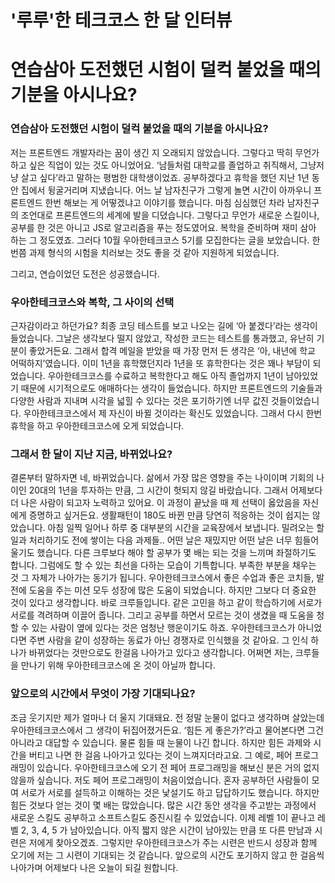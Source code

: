 # '루루'한 테크코스 한 달 인터뷰

# 연습삼아 도전했던 시험이 덜컥 붙었을 때의 기분을 아시나요?

### 연습삼아 도전했던 시험이 덜컥 붙었을 때의 기분을 아시나요?

저는 프론트엔드 개발자라는 꿈이 생긴 지 오래되지 않았습니다. 그렇다고 딱히 무언가 하고 싶은 직업이 있는 것도 아니었어요. ‘남들처럼 대학교를 졸업하고 취직해서, 그냥저냥 살고 싶다’라고 말하는 평범한 대학생이었죠. 공부하겠다고 휴학을 했던 지난 1년 동안 집에서 뒹굴거리며 지냈습니다. 어느 날 남자친구가 그렇게 놀면 시간이 아까우니 프론트엔드 한번 해보는 게 어떻겠냐고 이야기를 했습니다. 마침 심심했던 차라 남자친구의 조언대로 프론트엔드의 세계에 발을 디뎠습니다. 그렇다고 무언가 새로운 스킬이나, 공부를 한 것은 아니고 JS로 알고리즘을 푸는 정도였어요. 복학을 준비하며 재미 삼아 하는 그 정도였죠. 그러다 10월 우아한테크코스 5기를 모집한다는 글을 보았습니다. 한 번쯤 과제 형식의 시험을 치러보는 것도 좋을 것 같아 지원하게 되었습니다.

그리고, 연습이었던 도전은 성공했습니다.

### 우아한테크코스와 복학, 그 사이의 선택

근자감이라고 하던가요? 최종 코딩 테스트를 보고 나오는 길에 ‘아 붙겠다’라는 생각이 들었습니다. 그날은 생각보다 떨지 않았고, 작성한 코드는 테스트를 통과했고, 유난히 기분이 좋았거든요. 그래서 합격 메일을 받았을 때 가장 먼저 든 생각은 ‘아, 내년에 학교 어떡하지’였습니다. 이미 1년을 휴학했던지라 1년을 또 휴학한다는 것은 꽤나 부담이 되었습니다. 우아한테크코스를 수료하고 복학한다고 해도 아직 졸업까지 1년이 남아있었기 때문에 시기적으로도 애매하다는 생각이 들었습니다. 하지만 프론트엔드의 기술들과 다양한 사람과 지내며 시각을 넓힐 수 있다는 것은 포기하기엔 너무 값진 것들이었습니다. 우아한테크코스에서 제 자신이 바뀔 것이라는 확신도 있었습니다. 그래서 다시 한번 휴학을 하고 우아한테크코스에 오게 되었습니다.

### 그래서 한 달이 지난 지금, 바뀌었나요?

결론부터 말하자면 네, 바뀌었습니다. 삶에서 가장 많은 영향을 주는 나이이며 기회의 나이인 20대의 1년을 투자하는 만큼, 그 시간이 헛되지 않길 바랐습니다. 그래서 어제보다 더 나은 사람이 되고자 노력하고 있어요. 이 과정이 끝났을 때 제 선택이 옳았음을 자신에게 증명하고 싶거든요. 생활패턴이 180도 바뀐 만큼 당연히 적응하는 것이 쉽지는 않았습니다. 아침 일찍 일어나 하루 중 대부분의 시간을 교육장에서 보냅니다. 밀려오는 할 일과 처리하기도 전에 쌓이는 다음 과제들.. 어떤 날은 재밌지만 어떤 날은 너무 힘들어 울기도 했습니다. 다른 크루보다 해야 할 공부가 몇 배는 되는 것을 느끼며 좌절하기도 합니다. 그럼에도 할 수 있는 최선을 다하는 모습이 기특합니다. 부족한 부분을 채우는 것 그 자체가 나아가는 동기가 됩니다. 우아한테크코스에서 좋은 수업과 좋은 코치들, 발전에 도움을 주는 미션 모두 성장에 많은 도움이 되었습니다. 하지만 그보다 더 중요한 것이 있다고 생각합니다. 바로 크루들입니다. 같은 고민을 하고 같이 학습하기에 서로가 서로를 격려하며 이끌어 줍니다. 그리고 공부를 하면서 모르는 것이 생겼을 때 도움을 청할 수 있는 사람이 옆에 있다는 것은 엄청난 행운이기도 하죠. 우아한테크코스가 아니었다면 주변 사람을 같이 성장하는 동료가 아닌 경쟁자로 인식했을 것 같아요. 그 인식 하나가 바뀌었다는 것만으로도 한걸음 나아가고 있다고 생각합니다. 어쩌면 저는, 크루들을 만나기 위해 우아한테크코스에 온 것이 아닐까 합니다.

### 앞으로의 시간에서 무엇이 가장 기대되나요?

조금 웃기지만 제가 얼마나 더 울지 기대돼요. 전 정말 눈물이 없다고 생각하며 살았는데 우아한테크코스에서 그 생각이 뒤집어졌거든요. ‘힘든 게 좋은가?’라고 물어본다면 그건 아니라고 대답할 수 있습니다. 물론 힘들 때 눈물이 나긴 합니다. 하지만 힘든 과제와 시간을 버티고 나면 한 걸음 나아가고 있다는 것이 느껴지더라고요. 그 예로, 페어 프로그래밍이 있습니다. 우아한테크코스에 오기 전 페어 프로그래밍을 해보신 분은 거의 없지 않을까 싶습니다. 저도 페어 프로그래밍이 처음이었습니다. 혼자 공부하던 사람들이 모여 서로가 서로를 설득하고 이해하는 것은 낯설기도 하고 답답하기도 했습니다. 하지만 힘든 것보다 얻는 것이 몇 배는 많았습니다. 많은 시간 동안 생각을 주고받는 과정에서 새로운 스킬도 공부하고 소프트스킬도 증진시킬 수 있었습니다. 이제 레벨 1이 끝나고 레벨 2, 3, 4, 5 가 남아있습니다. 아직 짧지 않은 시간이 남아있는 만큼 또 다른 만남과 시련은 저에게 찾아오겠죠. 그렇지만 우아한테크코스가 주는 시련은 반드시 성장과 함께 오기에 저는 그 시련이 기대되는 것 같습니다. 앞으로의 시간도 포기하지 않고 한 걸음씩 나아가며 어제보다 나은 오늘이 되길 원합니다.
